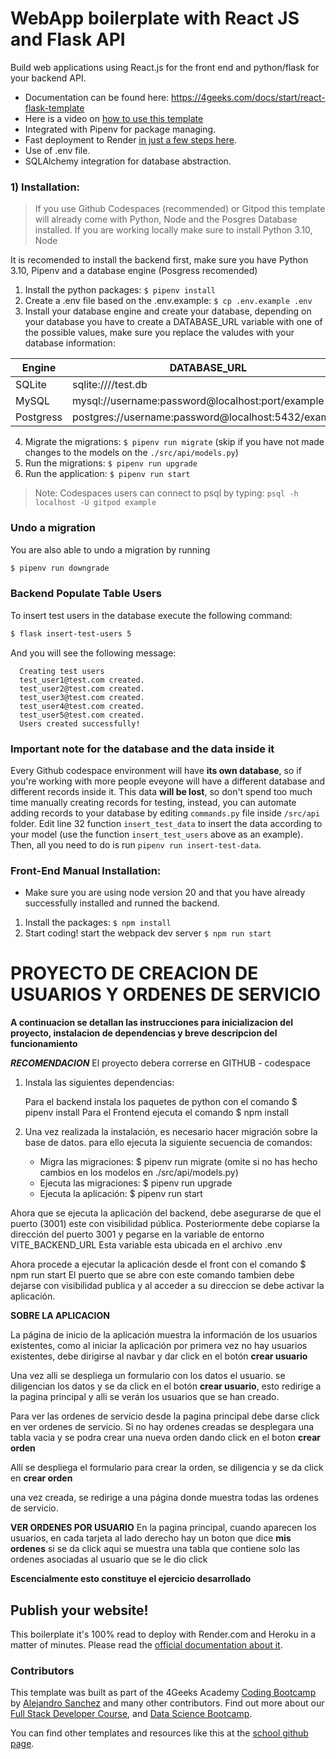 # WebApp boilerplate with React JS and Flask API

Build web applications using React.js for the front end and python/flask for your backend API.

- Documentation can be found here: https://4geeks.com/docs/start/react-flask-template
- Here is a video on [how to use this template](https://www.loom.com/share/f37c6838b3f1496c95111e515e83dd9b)
- Integrated with Pipenv for package managing.
- Fast deployment to Render [in just a few steps here](https://4geeks.com/docs/start/deploy-to-render-com).
- Use of .env file.
- SQLAlchemy integration for database abstraction.

### 1) Installation:

> If you use Github Codespaces (recommended) or Gitpod this template will already come with Python, Node and the Posgres Database installed. If you are working locally make sure to install Python 3.10, Node 

It is recomended to install the backend first, make sure you have Python 3.10, Pipenv and a database engine (Posgress recomended)

1. Install the python packages: `$ pipenv install`
2. Create a .env file based on the .env.example: `$ cp .env.example .env`
3. Install your database engine and create your database, depending on your database you have to create a DATABASE_URL variable with one of the possible values, make sure you replace the valudes with your database information:

| Engine    | DATABASE_URL                                        |
| --------- | --------------------------------------------------- |
| SQLite    | sqlite:////test.db                                  |
| MySQL     | mysql://username:password@localhost:port/example    |
| Postgress | postgres://username:password@localhost:5432/example |

4. Migrate the migrations: `$ pipenv run migrate` (skip if you have not made changes to the models on the `./src/api/models.py`)
5. Run the migrations: `$ pipenv run upgrade`
6. Run the application: `$ pipenv run start`

> Note: Codespaces users can connect to psql by typing: `psql -h localhost -U gitpod example`

### Undo a migration

You are also able to undo a migration by running

```sh
$ pipenv run downgrade
```

### Backend Populate Table Users

To insert test users in the database execute the following command:

```sh
$ flask insert-test-users 5
```

And you will see the following message:

```
  Creating test users
  test_user1@test.com created.
  test_user2@test.com created.
  test_user3@test.com created.
  test_user4@test.com created.
  test_user5@test.com created.
  Users created successfully!
```

### **Important note for the database and the data inside it**

Every Github codespace environment will have **its own database**, so if you're working with more people eveyone will have a different database and different records inside it. This data **will be lost**, so don't spend too much time manually creating records for testing, instead, you can automate adding records to your database by editing ```commands.py``` file inside ```/src/api``` folder. Edit line 32 function ```insert_test_data``` to insert the data according to your model (use the function ```insert_test_users``` above as an example). Then, all you need to do is run ```pipenv run insert-test-data```.

### Front-End Manual Installation:

-   Make sure you are using node version 20 and that you have already successfully installed and runned the backend.

1. Install the packages: `$ npm install`
2. Start coding! start the webpack dev server `$ npm run start`

# PROYECTO DE CREACION DE USUARIOS Y ORDENES DE SERVICIO

**A continuacion se detallan las instrucciones para inicializacion del proyecto, instalacion de dependencias y breve descripcion del funcionamiento**

***RECOMENDACION***
El proyecto debera correrse en GITHUB - codespace 

1.  Instala las siguientes dependencias:
    
    Para el backend instala los paquetes de python con el comando $ pipenv install
    Para el Frontend ejecuta el comando $ npm install

2. Una vez realizada la instalación, es necesario hacer migración sobre la base de datos. para ello ejecuta la siguiente secuencia de comandos:

    * Migra las migraciones: $ pipenv run migrate (omite si no has hecho cambios en los modelos en ./src/api/models.py)
    * Ejecuta las migraciones: $ pipenv run upgrade
    * Ejecuta la aplicación: $ pipenv run start

Ahora que se ejecuta la aplicación del backend, debe asegurarse de que el puerto (3001) este con visibilidad pública. 
Posteriormente debe copiarse la dirección del puerto 3001 y pegarse en la variable de entorno VITE_BACKEND_URL
Esta variable esta ubicada en el archivo .env

Ahora procede a ejecutar la aplicación desde el front con el comando $ npm run start
El puerto que se abre con este comando tambien debe dejarse con visibilidad publica y al acceder a su direccion se debe activar la aplicación.

**SOBRE LA APLICACION**

La página de inicio de la aplicación muestra la información de los usuarios existentes, como al iniciar la aplicación por primera vez no hay usuarios existentes, debe dirigirse al navbar y dar click en el botón **crear usuario**

Una vez alli se despliega un formulario con los datos el usuario. se diligencian los datos y se da click en el botón **crear usuario**, esto redirige a la pagina principal y alli se verán los usuarios que se han creado.

Para ver las ordenes de servicio desde la pagina principal debe darse click en ver ordenes de servicio. Si no hay ordenes creadas se desplegara una tabla vacia y se podra crear una nueva orden dando click en el boton **crear orden**

Allí se despliega el formulario para crear la orden, se diligencia y se da click en **crear orden**

una vez creada, se redirige a una página donde muestra todas las ordenes de servicio.

**VER ORDENES POR USUARIO**
En la pagina principal, cuando aparecen los usuarios, en cada tarjeta al lado derecho hay un boton que dice **mis ordenes** si se da click aqui se muestra una tabla que contiene solo las ordenes asociadas al usuario que se le dio click


**Escencialmente esto constituye el ejercicio desarrollado**



## Publish your website!

This boilerplate it's 100% read to deploy with Render.com and Heroku in a matter of minutes. Please read the [official documentation about it](https://4geeks.com/docs/start/deploy-to-render-com).

### Contributors

This template was built as part of the 4Geeks Academy [Coding Bootcamp](https://4geeksacademy.com/us/coding-bootcamp) by [Alejandro Sanchez](https://twitter.com/alesanchezr) and many other contributors. Find out more about our [Full Stack Developer Course](https://4geeksacademy.com/us/coding-bootcamps/part-time-full-stack-developer), and [Data Science Bootcamp](https://4geeksacademy.com/us/coding-bootcamps/datascience-machine-learning).

You can find other templates and resources like this at the [school github page](https://github.com/4geeksacademy/).
